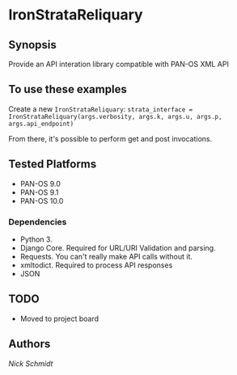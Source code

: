 # IronStrataReliquary

## Synopsis

Provide an API interation library compatible with PAN-OS XML API

## To use these examples

Create a new `IronStrataReliquary`:
`strata_interface = IronStrataReliquary(args.verbosity, args.k, args.u, args.p, args.api_endpoint)`

From there, it's possible to perform get and post invocations.

## Tested Platforms

- PAN-OS 9.0
- PAN-OS 9.1
- PAN-OS 10.0

### Dependencies

- Python 3.
- Django Core. Required for URL/URI Validation and parsing.
- Requests. You can't really make API calls without it.
- xmltodict. Required to process API responses
- JSON

## TODO

- Moved to project board

## Authors

*Nick Schmidt*
